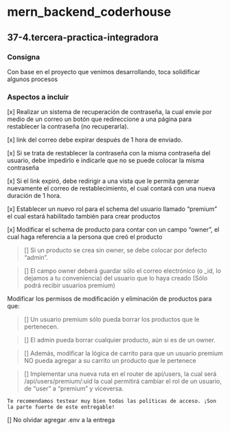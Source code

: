 # mern_backend_coderhouse

## 37-4.tercera-practica-integradora
### Consigna

Con base en el proyecto que venimos desarrollando, toca solidificar algunos procesos
### Aspectos a incluir
[x] Realizar un sistema de recuperación de contraseña, la cual envíe por medio de un correo un botón que redireccione a una página para restablecer la contraseña (no recuperarla).

[x] link del correo debe expirar después de 1 hora de enviado.

[x] Si se trata de restablecer la contraseña con la misma contraseña del usuario, debe impedirlo e indicarle que no se puede colocar la misma contraseña

[x] Si el link expiró, debe redirigir a una vista que le permita generar nuevamente el correo de restablecimiento, el cual contará con una nueva duración de 1 hora.

[x] Establecer un nuevo rol para el schema del usuario llamado “premium” el cual estará habilitado también para crear productos

[x] Modificar el schema de producto para contar con un campo “owner”, el cual haga referencia a la persona que creó el producto
> [] Si un producto se crea sin owner, se debe colocar por defecto “admin”.

> [] El campo owner deberá guardar sólo el correo electrónico (o _id, lo dejamos a tu conveniencia) del usuario que lo haya creado (Sólo podrá recibir usuarios premium)

Modificar los permisos de modificación y eliminación de productos para que:

> [] Un usuario premium sólo pueda borrar los productos que le pertenecen.

> [] El admin pueda borrar cualquier producto, aún si es de un owner.

> [] Además, modificar la lógica de carrito para que un usuario premium NO pueda agregar a su carrito un producto que le pertenece

> [] Implementar una nueva ruta en el router de api/users, la cual será /api/users/premium/:uid  la cual permitirá cambiar el rol de un usuario, de “user” a “premium” y viceversa.

`Te recomendamos testear muy bien todas las políticas de acceso. ¡Son la parte fuerte de este entregable!`

[] No olvidar agregar .env a la entrega